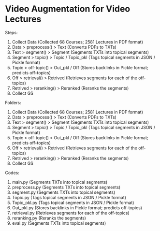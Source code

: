 # Video Augmentation for Video Lectures

Steps:
1. Collect Data (Collected 68 Courses; 2581 Lectures in PDF format)
2. Data > preprocess() > Text (Converts PDFs to TXTs)
3. Text > segment() > Segment (Segments TXTs into topical segments)
4. Segment > topic() > Topic / Topic_pkl (Tags topical segments in JSON / Pickle format)
5. Topic > off-topic() > Out_pkl / Off (Stores backlinks in Pickle format; predicts off-topics)
6. Off > retrieval() > Retrived (Retrieves segments for each of the off-topics)
7. Retrived > reranking() > Reranked (Reranks the segments)
8. Collect GS 

Folders:
1. Collect Data (Collected 68 Courses; 2581 Lectures in PDF format)
2. Data > preprocess() > Text (Converts PDFs to TXTs)
3. Text > segment() > Segment (Segments TXTs into topical segments)
4. Segment > topic() > Topic / Topic_pkl (Tags topical segments in JSON / Pickle format)
5. Topic > off-topic() > Out_pkl / Off (Stores backlinks in Pickle format; predicts off-topics)
6. Off > retrieval() > Retrived (Retrieves segments for each of the off-topics)
7. Retrived > reranking() > Reranked (Reranks the segments)
8. Collect GS 

Codes:
1. main.py (Segments TXTs into topical segments)
2. preprocess.py (Segments TXTs into topical segments)
3. segment.py (Segments TXTs into topical segments)
4. Topic.py (Tags topical segments in JSON / Pickle format)
5. Topic_pkl.py (Tags topical segments in JSON / Pickle format)
5. Out_pkl.py (Stores backlinks in Pickle format; predicts off-topics)
6. retrieval.py (Retrieves segments for each of the off-topics)
7. reranking.py (Reranks the segments)
8. eval.py (Segments TXTs into topical segments)

